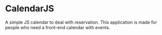 # CalendarJS
A simple JS calendar to deal with reservation.
This application is made for people who need a front-end calendar with events.
